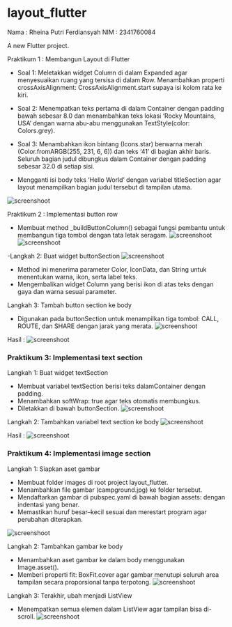 # layout_flutter

Nama : Rheina Putri Ferdiansyah
NIM  : 2341760084

A new Flutter project.

Praktikum 1 : Membangun Layout di Flutter
- Soal 1: Meletakkan widget Column di dalam Expanded agar menyesuaikan ruang yang tersisa di dalam Row. Menambahkan properti crossAxisAlignment: CrossAxisAlignment.start supaya isi kolom rata ke kiri.
- Soal 2: Menempatkan teks pertama di dalam Container dengan padding bawah sebesar 8.0 dan menambahkan teks lokasi ‘Rocky Mountains, USA’ dengan warna abu-abu menggunakan TextStyle(color: Colors.grey).
- Soal 3: Menambahkan ikon bintang (Icons.star) berwarna merah (Color.fromARGB(255, 231, 6, 6)) dan teks ‘41’ di bagian akhir baris. Seluruh bagian judul dibungkus dalam Container dengan padding sebesar 32.0 di setiap sisi.

- Mengganti isi body teks ‘Hello World’ dengan variabel titleSection agar layout menampilkan bagian judul tersebut di tampilan utama.

![screenshoot](images/praktikum1.png)

Praktikum 2 : Implementasi button row
- Membuat method _buildButtonColumn() sebagai fungsi pembantu untuk membangun tiga tombol dengan tata letak seragam.
![screenshoot](images/p2.1.png)
![screenshoot](images/p2.2.png)


-Langkah 2: Buat widget buttonSection
![screenshoot](images/p2.1.png)

- Method ini menerima parameter Color, IconData, dan String untuk menentukan warna, ikon, serta label teks.
- Mengembalikan widget Column yang berisi ikon di atas teks dengan gaya dan warna sesuai parameter.

Langkah 3: Tambah button section ke body
- Digunakan pada buttonSection untuk menampilkan tiga tombol: CALL, ROUTE, dan SHARE dengan jarak yang merata.
![screenshoot](images/p2.3.png)


Hasil : 
![screenshoot](images/praktikum1.png)

### Praktikum 3: Implementasi text section
Langkah 1: Buat widget textSection
- Membuat variabel textSection berisi teks dalamContainer dengan padding.
- Menambahkan softWrap: true agar teks otomatis membungkus.
- Diletakkan di bawah buttonSection.
![screenshoot](images/p3.1.png)

Langkah 2: Tambahkan variabel text section ke body
![screenshoot](images/p3.1.png)

Hasil : 
![screenshoot](images/p3.3.png)

### Praktikum 4: Implementasi image section

Langkah 1: Siapkan aset gambar
- Membuat folder images di root project layout_flutter.
- Menambahkan file gambar (campground.jpg) ke folder tersebut.
- Mendaftarkan gambar di pubspec.yaml di bawah bagian assets: dengan indentasi yang benar.
- Memastikan huruf besar–kecil sesuai dan merestart program agar perubahan diterapkan.

![screenshoot](images/p4.1.png)

Langkah 2: Tambahkan gambar ke body

- Menambahkan aset gambar ke dalam body menggunakan Image.asset().
- Memberi properti fit: BoxFit.cover agar gambar menutupi seluruh area tampilan secara proporsional tanpa terpotong.
![screenshoot](images/p4.2.png)

Langkah 3: Terakhir, ubah menjadi ListView
- Menempatkan semua elemen dalam ListView agar tampilan bisa di-scroll.
![screenshoot](images/p4.3.png)




